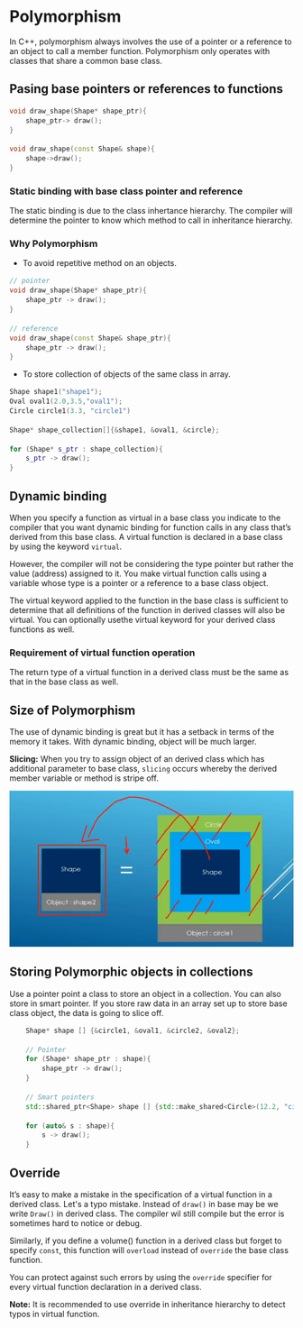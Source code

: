 # Polymorphism

In C++, polymorphism always involves the use of a pointer or a reference to an object to call a member function. Polymorphism only operates with classes that share a common base class.

## Pasing base pointers or references to functions

```c++
void draw_shape(Shape* shape_ptr){
    shape_ptr-> draw();
}

void draw_shape(const Shape& shape){
    shape->draw();
}
```

### Static binding with base class pointer and reference

The static binding is due to the class inhertance hierarchy. The compiler will determine the pointer to know which method to call in inheritance hierarchy.

### Why Polymorphism
* To avoid repetitive method on an objects.
```c++
// pointer
void draw_shape(Shape* shape_ptr){
    shape_ptr -> draw();
}

// reference
void draw_shape(const Shape& shape_ptr){
    shape_ptr -> draw();
}
```
* To store collection of objects of the same class in array.

```c++
Shape shape1("shape1");
Oval oval1(2.0,3.5,"oval1");
Circle circle1(3.3, "circle1")

Shape* shape_collection[]{&shape1, &oval1, &circle};

for (Shape* s_ptr : shape_collection){
    s_ptr -> draw();
}
```

## Dynamic binding

When you specify a function as virtual in a base class you indicate to the compiler that you want dynamic binding for function calls in any class that’s derived from this base class. A virtual function is declared in a base class by using the keyword `virtual`.

However, the compiler will not be considering the type pointer but rather the value (address) assigned to it. You make virtual function calls using a variable whose type is a pointer or a reference to a base class object. 

The virtual keyword applied to the function in the base class is sufficient to determine that all definitions of the function in derived classes will also be virtual. You can optionally usethe virtual keyword for your derived class functions as well.

### Requirement of virtual function operation

The return type of a virtual function in a derived class must be the same as that in the base class as well.

## Size of Polymorphism

The use of dynamic binding is great but it has a setback in terms of the memory it takes. With dynamic binding, object will be much larger. 

**Slicing:** When you try to assign object of an derived class which has additional parameter to base class, `slicing` occurs whereby the derived member variable or method is stripe off.

![slicing](slicing.png)

## Storing Polymorphic objects in collections 

Use a pointer point a class to store an object in a collection. You can also store in smart pointer. If you store raw data in an array set up to store base class object, the data is going to slice off.

```c++
    Shape* shape [] {&circle1, &oval1, &circle2, &oval2};

    // Pointer
    for (Shape* shape_ptr : shape){
        shape_ptr -> draw();
    }

    // Smart pointers
    std::shared_ptr<Shape> shape [] {std::make_shared<Circle>(12.2, "circle1"), std::make_shared<Oval>(10.0,20.0,"oval1")};

    for (auto& s : shape){
        s -> draw();
    }
```

## Override
It’s easy to make a mistake in the specification of a virtual function in a derived class. Let's a typo mistake. Instead of `draw()` in base may be we write `Draw()` in derived class. The compiler wil still compile but the error is sometimes hard to notice or debug.

Similarly, if you define a volume() function in a derived class but forget to specify `const`, this function will `overload` instead of `override` the base class function.

You can protect against such errors by using the `override` specifier for every virtual function declaration in a derived class.

**Note:** It is recommended to use override in inheritance hierarchy to detect typos in virtual function.